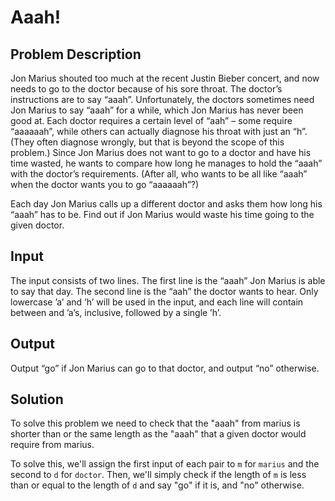 # Aaah!

## Problem Description

Jon Marius shouted too much at the recent Justin Bieber concert, and now needs to go to the doctor because of his sore throat. The doctor’s instructions are to say “aaah”. Unfortunately, the doctors sometimes need Jon Marius to say “aaah” for a while, which Jon Marius has never been good at. Each doctor requires a certain level of “aah” – some require “aaaaaah”, while others can actually diagnose his throat with just an “h”. (They often diagnose wrongly, but that is beyond the scope of this problem.) Since Jon Marius does not want to go to a doctor and have his time wasted, he wants to compare how long he manages to hold the “aaah” with the doctor’s requirements. (After all, who wants to be all like “aaah” when the doctor wants you to go “aaaaaah”?)

Each day Jon Marius calls up a different doctor and asks them how long his “aaah” has to be. Find out if Jon Marius would waste his time going to the given doctor.

## Input

The input consists of two lines. The first line is the “aaah” Jon Marius is able to say that day. The second line is the “aah” the doctor wants to hear. Only lowercase ’a’ and ’h’ will be used in the input, and each line will contain between and ’a’s, inclusive, followed by a single ’h’.

## Output

Output “go” if Jon Marius can go to that doctor, and output “no” otherwise.

## Solution

To solve this problem we need to check that the "aaah" from marius is shorter than or the same length as the "aaah" that a given doctor would require from marius.

To solve this, we'll assign the first input of each pair to `m` for `marius` and the second to `d` for `doctor`. Then, we'll simply check if the length of `m` is less than or equal to the length of `d` and say "go" if it is, and "no" otherwise.
